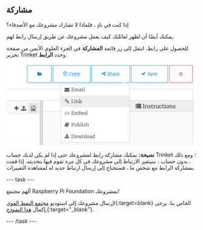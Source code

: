 ## مشاركة

إذا كنت في نادٍ ، فلماذا لا تشارك مشروعك مع الأصدقاء؟

يمكنك أيضًا أن تُظهر لعائلتك كيف يعمل مشروعك عن طريق إرسال رابط لهم.

للحصول على رابط، انتقل إلى زر قائمة **المشاركة** في الجزء العلوي الأيمن من صفحة تحرير Trinket وحدد **الرابط**.

![تم تمديد زر القائمة "مشاركة" ، مع تمييز "الرابط".](images/share-button.png)

**نصيحة:** يمكنك مشاركة رابط لمشروعك حتى إذا لم يكن لديك حساب Trinket ؛ ومع ذلك ، بدون حساب ، سيتغير الارتباط إلى مشروعك في كل مرة تقوم فيها بتحديثه. إذا قمت بمشاركة الرابط مع شخص ما ، فستحتاج إلى إرسال ارتباط جديد له لمشاهدة التغييرات.

--- task ---

ألهم مجتمع Raspberry Pi Foundation بمشروعك!

لإرسال مشروعك إلى استوديو [مجتمع النمط القوي](https://wke.lt/w/s/yyNPQT){:target=blank} الخاص بنا، يرجى إكمال [هذا النموذج.](https://form.raspberrypi.org/f/community-project-submissions){:target="_blank"}.

--- /task ---
